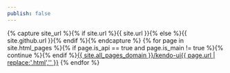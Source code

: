 ```yaml
---
publish: false
---
```


{% capture site_url %}{% if site.url %}{{ site.url }}{% else %}{{ site.github.url }}{% endif %}{% endcapture %}
{% for page in site.html_pages %}{% if page.is_api == true and page.is_main != true %}{% continue %}{% endif %}<a href="{{ site.all_pages_domain }}/kendo-ui{{ page.url |replace:'.html','' }}">{{ site.all_pages_domain }}/kendo-ui{{ page.url | replace:'.html','' }}</a>
{% endfor %}